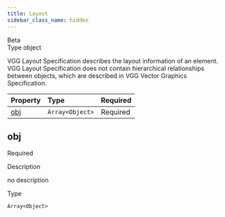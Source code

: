 ```yaml
---
title: Layout
sidebar_class_name: hidden
---
```


<div className="section-badges">

<div className="badge beta">
          <span className="label">Beta</span>
        </div>

<div className="badge type">
        <span className="label">Type</span>
        <span className="value">object</span>
      </div>

</div>

VGG Layout Specification describes the layout information of an element. VGG Layout Specification does not contain hierarchical relationships between objects, which are described in VGG Vector Graphics Specification.

<div className="property-preview">

<div className="property-table">

| Property    | Type                                                                    | Required                                            |
| :---------- | :---------------------------------------------------------------------- | :-------------------------------------------------- |
| [obj](#obj) | <code>Array&lt;<Link to="/specs/layout/object">Object</Link>&gt;</code> | <span className="property-required">Required</span> |

</div>

</div>

<div className="property">

<div className="property-heading">

## obj

<span className="property-required">Required</span>

</div>

<div className="property-item">

Description

no description

</div>

<div className="property-item">

Type

<code>Array&lt;<Link to="/specs/layout/object">Object</Link>&gt;</code>

</div>

</div>
